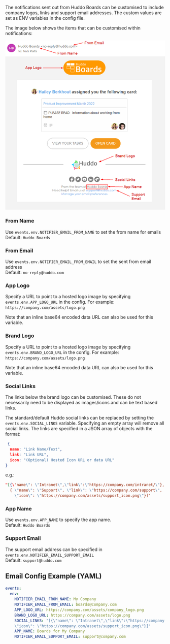 
The notifications sent out from Huddo Boards can be customised to include company logos, links and support email addresses. 
The custom values are set as ENV variables in the config file.


The image below shows the items that can be customised within notifications:
<br/>

![Customisable values](/assets/boards/notification-config.png)

### From Name
Use `events.env.NOTIFIER_EMAIL_FROM_NAME` to set the from name for emails <br/>Default: `Huddo Boards`

### From Email
Use `events.env.NOTIFIER_EMAIL_FROM_EMAIL` to set the sent from email address <br/>Default: `no-reply@huddo.com`

### App Logo
Specify a URL to point to a hosted logo image by specifying `events.env.APP_LOGO_URL` in the config. 
For example: `https://company.com/assets/logo.png`


Note that an inline base64 encoded data URL can also be used for this variable.

### Brand Logo
Specify a URL to point to a hosted logo image by specifying `events.env.BRAND_LOGO_URL` in the config. 
For example: `https://company.com/assets/logo.png`

Note that an inline base64 encoded data URL can also be used for this variable.

### Social Links
The links below the brand logo can be customised. These do not necessarily need to be displayed as images/icons and can be text based links.

The standard/default Huddo social links can be replaced by setting the `events.env.SOCIAL_LINKS` variable. Specifying an empty array will remove all social links.
The links are specified in a JSON array of objects with the format:
```json
 {
  name: "Link Name/Text", 
  link: "Link URL", 
  icon: "(Optional) Hosted Icon URL or data URL"
}
```

e.g.:
```json
"[{\"name\": \"Intranet\",\"link\":\"https://company.com/intranet/\"}, 
  { \"name\": \"Support\", \"link\": \"https://company.com/support\", 
    \"icon\": \"https://company.com/assets/support_icon.png\"}]"
``` 

### App Name
Use `events.env.APP_NAME` to specify the app name.<br/>Default: `Huddo Boards`

### Support Email
The support email address can be specified in `events.env.NOTIFIER_EMAIL_SUPPORT_EMAIL`<br/>Default: `support@huddo.com`

## Email Config Example (YAML)
```yaml
events:
  env:
    NOTIFIER_EMAIL_FROM_NAME: My Company
    NOTIFIER_EMAIL_FROM_EMAIL: boards@company.com
    APP_LOGO_URL: https://company.com/assets/company_logo.png
    BRAND_LOGO_URL: https://company.com/assets/logo.png
    SOCIAL_LINKS: "[{\"name\": \"Intranet\",\"link\":\"https://company.com/intranet/\"}, { \"name\": \"Support\", \"link\": \"https://company.com/support\", 
    \"icon\": \"https://company.com/assets/support_icon.png\"}]"
    APP_NAME: Boards for My Company
    NOTIFIER_EMAIL_SUPPORT_EMAIL: support@company.com
```
